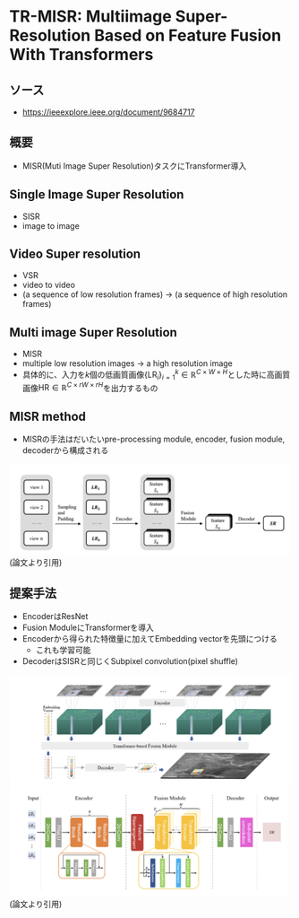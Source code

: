 # TR-MISR: Multiimage Super-Resolution Based on Feature Fusion With Transformers

## ソース
- https://ieeexplore.ieee.org/document/9684717

## 概要
- MISR(Muti Image Super Resolution)タスクにTransformer導入

## Single Image Super Resolution
- SISR
- image to image

## Video Super resolution
- VSR
- video to video
- (a sequence of low resolution frames) -> (a sequence of high resolution frames)

## Multi image Super Resolution
- MISR
- multiple low resolution images -> a high resolution image
- 具体的に、入力を$k$個の低画質画像$\{\mathrm{LR}_i\}_{i=1}^k \in \mathbb{R}^{C\times W \times H}$とした時に高画質画像$\mathrm{HR}\in\mathbb{R}^{C \times rW \times rH}$を出力するもの

## MISR method
- MISRの手法はだいたいpre-processing module, encoder, fusion module, decoderから構成される

![MISR](./images/misr.png)
(論文より引用)

## 提案手法
- EncoderはResNet
- Fusion ModuleにTransformerを導入
- Encoderから得られた特徴量に加えてEmbedding vectorを先頭につける
  - これも学習可能
- DecoderはSISRと同じくSubpixel convolution(pixel shuffle)

![tr-misr](./images/tr-misr.png)
![tr-misr2](./images/tr-misr2.png)
(論文より引用)